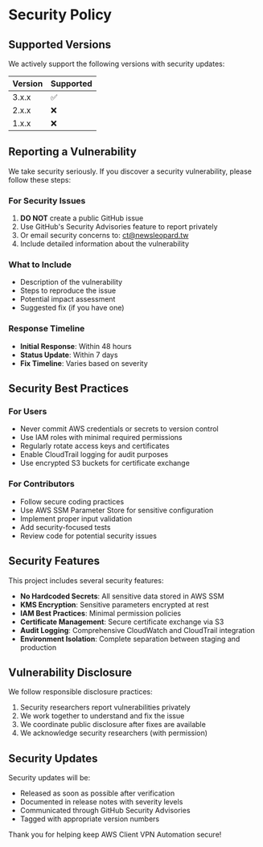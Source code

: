 # Security Policy

## Supported Versions

We actively support the following versions with security updates:

| Version | Supported          |
| ------- | ------------------ |
| 3.x.x   | :white_check_mark: |
| 2.x.x   | :x:                |
| 1.x.x   | :x:                |

## Reporting a Vulnerability

We take security seriously. If you discover a security vulnerability, please follow these steps:

### For Security Issues
1. **DO NOT** create a public GitHub issue
2. Use GitHub's Security Advisories feature to report privately
3. Or email security concerns to: ct@newsleopard.tw
4. Include detailed information about the vulnerability

### What to Include
- Description of the vulnerability
- Steps to reproduce the issue
- Potential impact assessment
- Suggested fix (if you have one)

### Response Timeline
- **Initial Response**: Within 48 hours
- **Status Update**: Within 7 days
- **Fix Timeline**: Varies based on severity

## Security Best Practices

### For Users
- Never commit AWS credentials or secrets to version control
- Use IAM roles with minimal required permissions
- Regularly rotate access keys and certificates
- Enable CloudTrail logging for audit purposes
- Use encrypted S3 buckets for certificate exchange

### For Contributors
- Follow secure coding practices
- Use AWS SSM Parameter Store for sensitive configuration
- Implement proper input validation
- Add security-focused tests
- Review code for potential security issues

## Security Features

This project includes several security features:
- **No Hardcoded Secrets**: All sensitive data stored in AWS SSM
- **KMS Encryption**: Sensitive parameters encrypted at rest
- **IAM Best Practices**: Minimal permission policies
- **Certificate Management**: Secure certificate exchange via S3
- **Audit Logging**: Comprehensive CloudWatch and CloudTrail integration
- **Environment Isolation**: Complete separation between staging and production

## Vulnerability Disclosure

We follow responsible disclosure practices:
1. Security researchers report vulnerabilities privately
2. We work together to understand and fix the issue
3. We coordinate public disclosure after fixes are available
4. We acknowledge security researchers (with permission)

## Security Updates

Security updates will be:
- Released as soon as possible after verification
- Documented in release notes with severity levels
- Communicated through GitHub Security Advisories
- Tagged with appropriate version numbers

Thank you for helping keep AWS Client VPN Automation secure!
